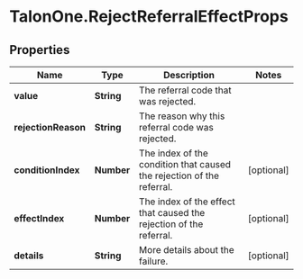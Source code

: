 # TalonOne.RejectReferralEffectProps

## Properties

Name | Type | Description | Notes
------------ | ------------- | ------------- | -------------
**value** | **String** | The referral code that was rejected. | 
**rejectionReason** | **String** | The reason why this referral code was rejected. | 
**conditionIndex** | **Number** | The index of the condition that caused the rejection of the referral. | [optional] 
**effectIndex** | **Number** | The index of the effect that caused the rejection of the referral. | [optional] 
**details** | **String** | More details about the failure. | [optional] 


